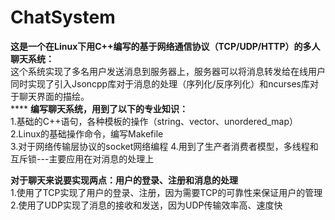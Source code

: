 # ChatSystem
  **这是一个在Linux下用C++编写的基于网络通信协议（TCP/UDP/HTTP）的多人聊天系统：**  
    这个系统实现了多名用户发送消息到服务器上，服务器可以将消息转发给在线用户同时实现了引入Jsoncpp库对于消息的处理（序列化/反序列化）和ncurses库对于聊天界面的描绘。  
    ****
    **编写聊天系统，用到了以下的专业知识：**  
    1.基础的C++语句，各种模板的操作（string、vector、unordered_map）  
    2.Linux的基础操作命令，编写Makefile  
    3.对于网络传输层协议的socket网络编程
    4.用到了生产者消费者模型，多线程和互斥锁---主要应用在对消息的处理上
    
  **对于聊天来说要实现两点：用户的登录、注册和消息的处理**  
  1.使用了TCP实现了用户的登录、注册，因为需要TCP的可靠性来保证用户的管理  
  2.使用了UDP实现了消息的接收和发送，因为UDP传输效率高、速度快
  
